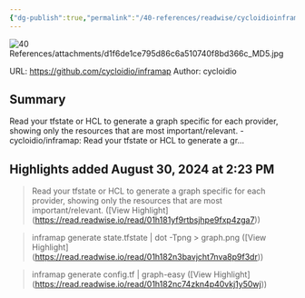 ```yaml
---
{"dg-publish":true,"permalink":"/40-references/readwise/cycloidioinframap/","tags":["rw/articles"]}
---
```


![40 References/attachments/d1f6de1ce795d86c6a510740f8bd366c_MD5.jpg](/img/user/40%20References/attachments/d1f6de1ce795d86c6a510740f8bd366c_MD5.jpg)
  
URL: https://github.com/cycloidio/inframap
Author: cycloidio

## Summary

Read your tfstate or HCL to generate a graph specific for each provider, showing only the resources that are most important/relevant. - cycloidio/inframap: Read your tfstate or HCL to generate a gr...

## Highlights added August 30, 2024 at 2:23 PM
>Read your tfstate or HCL to generate a graph specific for each provider, showing only the resources that are most important/relevant. ([View Highlight] (https://read.readwise.io/read/01h181yf9rtbsjhpe9fxp4zga7))


>inframap generate state.tfstate | dot -Tpng > graph.png ([View Highlight] (https://read.readwise.io/read/01h182n3bavjcht7nva8p9f3dr))


>inframap generate config.tf | graph-easy ([View Highlight] (https://read.readwise.io/read/01h182nc74zkn4p40vkj1y50wj))


